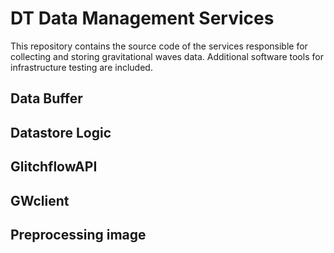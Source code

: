 # DT Data Management Services

This repository contains the source code of the services responsible for collecting and storing gravitational waves data.
Additional software tools for infrastructure testing are included.

## Data Buffer

## Datastore Logic

## GlitchflowAPI

## GWclient

## Preprocessing image
